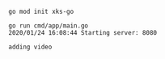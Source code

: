 
```
go mod init xks-go

```


```
go run cmd/app/main.go
2020/01/24 16:08:44 Starting server: 8080
```

```
adding video
```
